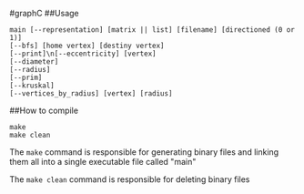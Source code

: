 #graphC
##Usage
```
main [--representation] [matrix || list] [filename] [directioned (0 or 1)]
[--bfs] [home vertex] [destiny vertex]
[--print]\n[--eccentricity] [vertex]
[--diameter]
[--radius]
[--prim]
[--kruskal]
[--vertices_by_radius] [vertex] [radius]
```

##How to compile

```
make
make clean
```

The `make` command is responsible for generating binary files and linking them all into a single executable file called "main"

The `make clean` command is responsible for deleting binary files